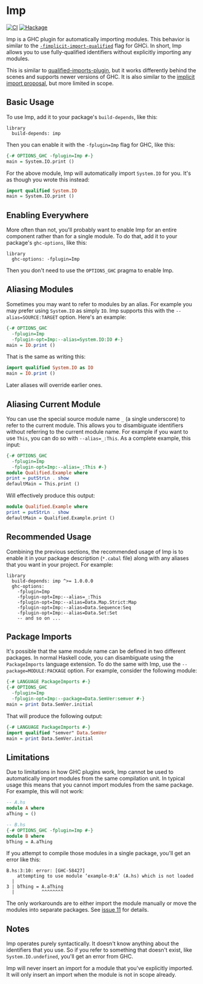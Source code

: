 # Imp

[![CI](https://github.com/tfausak/imp/actions/workflows/ci.yml/badge.svg)](https://github.com/tfausak/imp/actions/workflows/ci.yml)
[![Hackage](https://badgen.net/hackage/v/imp)](https://hackage.haskell.org/package/imp)

Imp is a GHC plugin for automatically importing modules. This behavior is
similar to the [`-fimplicit-import-qualified`][1] flag for GHCi. In short, Imp
allows you to use fully-qualified identifiers without explicitly importing any
modules.

[1]: https://downloads.haskell.org/ghc/9.10.1/docs/users_guide/ghci.html#qualified-names

This is similar to [qualified-imports-plugin][2], but it works differently
behind the scenes and supports newer versions of GHC. It is also similar to the
[implicit import proposal][3], but more limited in scope.

[2]: https://github.com/utdemir/qualified-imports-plugin
[3]: https://github.com/ghc-proposals/ghc-proposals/pull/500

## Basic Usage

To use Imp, add it to your package's `build-depends`, like this:

``` cabal
library
  build-depends: imp
```

Then you can enable it with the `-fplugin=Imp` flag for GHC, like this:

``` hs
{-# OPTIONS_GHC -fplugin=Imp #-}
main = System.IO.print ()
```

For the above module, Imp will automatically import `System.IO` for you. It's
as though you wrote this instead:

``` hs
import qualified System.IO
main = System.IO.print ()
```

## Enabling Everywhere

More often than not, you'll probably want to enable Imp for an entire component
rather than for a single module. To do that, add it to your package's
`ghc-options`, like this:

``` cabal
library
  ghc-options: -fplugin=Imp
```

Then you don't need to use the `OPTIONS_GHC` pragma to enable Imp.

## Aliasing Modules

Sometimes you may want to refer to modules by an alias. For example you may
prefer using `System.IO` as simply `IO`. Imp supports this with the
`--alias=SOURCE:TARGET` option. Here's an example:

``` hs
{-# OPTIONS_GHC
  -fplugin=Imp
  -fplugin-opt=Imp:--alias=System.IO:IO #-}
main = IO.print ()
```

That is the same as writing this:

``` hs
import qualified System.IO as IO
main = IO.print ()
```

Later aliases will override earlier ones.

## Aliasing Current Module

You can use the special source module name `_` (a single underscore) to refer
to the current module. This allows you to disambiguate identifiers without
referring to the current module name. For example if you want to use `This`,
you can do so with `--alias=_:This`. As a complete example, this input:

``` hs
{-# OPTIONS_GHC
  -fplugin=Imp
  -fplugin-opt=Imp:--alias=_:This #-}
module Qualified.Example where
print = putStrLn . show
defaultMain = This.print ()
```

Will effectively produce this output:

``` hs
module Qualified.Example where
print = putStrLn . show
defaultMain = Qualified.Example.print ()
```

## Recommended Usage

Combining the previous sections, the recommended usage of Imp is to enable it
in your package description (`*.cabal` file) along with any aliases that you
want in your project. For example:

``` cabal
library
  build-depends: imp ^>= 1.0.0.0
  ghc-options:
    -fplugin=Imp
    -fplugin-opt=Imp:--alias=_:This
    -fplugin-opt=Imp:--alias=Data.Map.Strict:Map
    -fplugin-opt=Imp:--alias=Data.Sequence:Seq
    -fplugin-opt=Imp:--alias=Data.Set:Set
    -- and so on ...
```

## Package Imports

It's possible that the same module name can be defined in two different
packages. In normal Haskell code, you can disambiguate using the
`PackageImports` language extension. To do the same with Imp, use the
`--package=MODULE:PACKAGE` option. For example, consider the following module:

``` hs
{-# LANGUAGE PackageImports #-}
{-# OPTIONS_GHC
  -fplugin=Imp
  -fplugin-opt=Imp:--package=Data.SemVer:semver #-}
main = print Data.SemVer.initial
```

That will produce the following output:

``` hs
{-# LANGUAGE PackageImports #-}
import qualified "semver" Data.SemVer
main = print Data.SemVer.initial
```

## Limitations

Due to limitations in how GHC plugins work, Imp cannot be used to automatically
import modules from the same compilation unit. In typical usage this means that
you cannot import modules from the same package. For example, this will not
work:

``` hs
-- A.hs
module A where
aThing = ()

-- B.hs
{-# OPTIONS_GHC -fplugin=Imp #-}
module B where
bThing = A.aThing
```

If you attempt to compile those modules in a single package, you'll get an
error like this:

```
B.hs:3:10: error: [GHC-58427]
    attempting to use module ‘example-0:A’ (A.hs) which is not loaded
  |
3 | bThing = A.aThing
  |          ^^^^^^^^
```

The only workarounds are to either import the module manually or move the
modules into separate packages. See [issue 11][] for details.

[issue 11]: https://github.com/tfausak/imp/issues/11

## Notes

Imp operates purely syntactically. It doesn't know anything about the
identifiers that you use. So if you refer to something that doesn't exist, like
`System.IO.undefined`, you'll get an error from GHC.

Imp will never insert an import for a module that you've explicitly imported.
It will only insert an import when the module is not in scope already.
